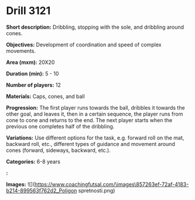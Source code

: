 # Drill 3121

**Short description:**
Dribbling, stopping with the sole, and dribbling around cones.

**Objectives:**
Development of coordination and speed of complex movements.

**Area (mxm):**
20X20

**Duration (min):**
5 - 10

**Number of players:**
12

**Materials:**
Caps, cones, and ball

**Progression:**
The first player runs towards the ball, dribbles it towards the other goal, and leaves it, then in a certain sequence, the player runs from cone to cone and returns to the end. The next player starts when the previous one completes half of the dribbling.

**Variations:**
Use different options for the task, e.g. forward roll on the mat, backward roll, etc., different types of guidance and movement around cones (forward, sideways, backward, etc.).

**Categories:**
6-8 years

**:**


**Images:**
![](https://www.coachingfutsal.com/\images\857263ef-72af-4183-b214-899563f762d2_Poligon spretnosti.png)

